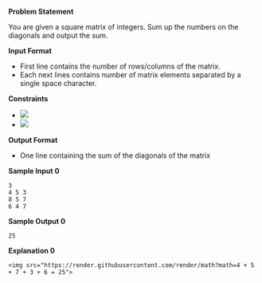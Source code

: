 **Problem Statement**

You are given a square matrix of integers. Sum up the numbers on the diagonals and output the sum.

**Input Format**

* First line contains  the number of rows/columns of the matrix.
* Each next  lines contains  number of matrix elements  separated by a single space character.

**Constraints**

* <img src="https://render.githubusercontent.com/render/math?math=2 \leq N \leq 300">
* <img src="https://render.githubusercontent.com/render/math?math=1 \leq a_{ij} \leq 10^{8}">

**Output Format**

* One line containing the sum of the diagonals of the matrix

**Sample Input 0**
```
3
4 5 3 
8 5 7 
6 4 7 
```
**Sample Output 0**
```
25
```

**Explanation 0**
```
<img src="https://render.githubusercontent.com/render/math?math=4 + 5 + 7 + 3 + 6 = 25">
```
